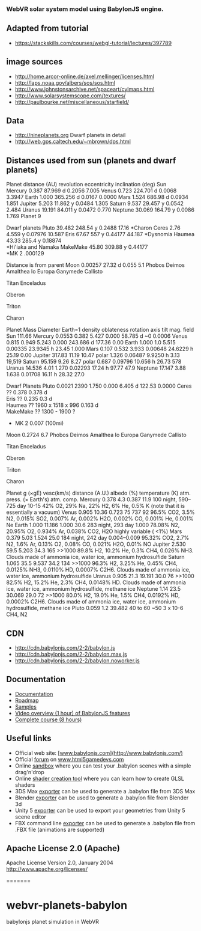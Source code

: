 
### WebVR solar system model using BabylonJS engine.

## Adapted from tutorial
- https://stackskills.com/courses/webgl-tutorial/lectures/397789

## image sources
- http://home.arcor-online.de/axel.mellinger/licenses.html
- http://laps.noaa.gov/albers/sos/sos.html
- http://www.johnstonsarchive.net/spaceart/cylmaps.html
- http://www.solarsystemscope.com/textures/
- http://paulbourke.net/miscellaneous/starfield/


## Data 
 - http://nineplanets.org
 Dwarf planets in detail
 - http://web.gps.caltech.edu/~mbrown/dps.html



## Distances used from sun (planets and dwarf planets)
Planet	distance (AU)	revolution	eccentricity	inclination (deg)
Sun				
Mercury			0.387	87.969 d		0.2056		7.005
Venus			0.723	224.701 d		0.0068		3.3947
Earth			1.000	365.256 d		0.0167		0.0000
Mars			1.524	686.98 d		0.0934		1.851
Jupiter			5.203	11.862 y		0.0484		1.305
Saturn			9.537	29.457 y		0.0542		2.484
Uranus			19.191	84.011 y		0.0472		0.770
Neptune			30.069	164.79 y		0.0086		1.769
Planet 9

Dwarf planets
Pluto			39.482	248.54 y		0.2488		17.16
*Charon
Ceres			2.76	4.559 y			0.07976 	10.587
Eris			67.67 	557 y			0.44177 	44.187
*Dysnomia
Haumea			43.33 	285.4 y			0.18874 	
*Hi'iaka and Namaka
MakeMake		45.80 	309.88 y		0.44177 	
*MK 2			.000129

Distance is from parent 
Moon			0.00257	27.32 d			0.055 		5.1
Phobos
Deimos
Amalthea
Io
Europa
Ganymede
Callisto

Titan
Enceladus

Oberon

Triton

Charon

Planet		Mass	Diameter Earth=1	density	oblateness	rotation	axis tilt	mag. field
Sun					111.66
Mercury		0.0553	0.382				5.427	0.000		58.785 d	~0			0.0006
Venus		0.815	0.949				5.243	0.000		243.686 d	177.36		0.00
Earth		1.000	1.0					5.515	0.00335		23.9345 h	23.45		1.000
Mars		0.107	0.532				3.933	0.00648		24.6229 h	25.19		0.00
Jupiter		317.83	11.19 10.47 polar	1.326	0.06487		9.9250 h	3.13		19,519
Saturn		95.159	9.26 8.27 polar		0.687	0.09796		10.656 h	26.73		578
Uranus		14.536	4.01				1.270	0.02293		17.24 h		97.77		47.9
Neptune		17.147	3.88				1.638	0.01708		16.11 h		28.32		27.0

Dwarf Planets
Pluto		0.0021	2390				1.750	0.000		6.405 d		122.53		0.0000
Ceres		??									0.378 		0.378 d 	
Eris		??		0.235									0.3 d 		
Haumea		??		1960 x 1518 x 996 						0.163 d		
MakeMake	??		1300 - 1900										?
* MK 2 				0.007 (100mi)

Moon				0.2724 												6.7 
Phobos
Deimos
Amalthea
Io
Europa
Ganymede
Callisto

Titan
Enceladus

Oberon

Triton

Charon

Planet	g (×gE)	vesc(km/s)	distance (A.U.)	albedo (%)	temperature (K)	atm. press. (× Earth's)	atm. comp.
Mercury	0.378	4.3	0.387	11.9	100 night, 590–725 day	10-15	42% O2, 29% Na, 22% H2, 6% He, 0.5% K (note that it is essentially a vacuum)
Venus	0.905	10.36	0.723	75	737	92	96.5% CO2, 3.5% N2,
0.015% SO2, 0.007% Ar, 0.002% H2O, 0.002% CO, 0.001% He, 0.001% Ne
Earth	1.000	11.186	1.000	30.6	283 night, 293 day	1.000	78.08% N2, 20.95% O2, 
0.934% Ar, 0.038% CO2, 
H2O highly variable ( <1%)
Mars	0.379	5.03	1.524	25.0	184 night, 242 day	0.004–0.009	95.32% CO2, 2.7% N2, 1.6% Ar, 
0.13% O2, 0.08% CO, 0.021% H2O, 0.01% NO
Jupiter	2.530	59.5	5.203	34.3	165	>>1000	89.8% H2, 10.2% He, 
0.3% CH4, 0.026% NH3. Clouds made of ammonia ice, water ice, ammonium hydrosulfide
Saturn	1.065	35.5	9.537	34.2	134	>>1000	96.3% H2, 3.25% He, 
0.45% CH4, 0.0125% NH3, 0.0110% HD, 0.0007% C2H6. Clouds made of ammonia ice, water ice, ammonium hydrosulfide
Uranus	0.905	21.3	19.191	30.0	76	>>1000	82.5% H2, 15.2% He, 2.3% CH4, 
0.0148% HD. Clouds made of ammonia ice, water ice, ammonium hydrosulfide, methane ice
Neptune	1.14	23.5	30.069	29.0	72	>>1000	80.0% H2, 19.0% He, 1.5% CH4, 
0.0192% HD, 0.0002% C2H6. Clouds made of ammonia ice, water ice, ammonium hydrosulfide, methane ice
Pluto	0.059	1.2	39.482	40 to 60	~50	3 x 10-6	CH4, N2

## CDN
- http://cdn.babylonjs.com/2-2/babylon.js
- http://cdn.babylonjs.com/2-2/babylon.max.js
- http://cdn.babylonjs.com/2-2/babylon.noworker.js


## Documentation
- [Documentation](http://doc.babylonjs.com)
- [Roadmap](http://doc.babylonjs.com/generals/Roadmap)
- [Samples](https://github.com/BabylonJS/Samples)
- [Video overview (1 hour) of BabylonJS features](http://www.youtube.com/watch?v=z80TYMqsdEM)
- [Complete course (8 hours)](http://www.microsoftvirtualacademy.com/training-courses/introduction-to-webgl-3d-with-html5-and-babylon-js)

## Useful links

 - Official web site: [www.babylonjs.com](http://www.babylonjs.com/)
 - Official [forum](http://www.html5gamedevs.com/forum/16-babylonjs/) on www.html5gamedevs.com
 - Online [sandbox](http://www.babylonjs.com/sandbox) where you can test your .babylon scenes with a simple drag'n'drop
 - Online [shader creation tool](http://www.babylonjs.com/cyos/) where you can learn how to create GLSL shaders
 - 3DS Max [exporter](https://github.com/BabylonJS/Babylon.js/tree/master/Exporters/3ds%20Max) can be used to generate a .babylon file from 3DS Max
 - Blender [exporter](https://github.com/BabylonJS/Babylon.js/tree/master/Exporters/Blender) can be used to generate a .babylon file from Blender 3d
 - Unity 5 [exporter](https://github.com/BabylonJS/Babylon.js/tree/master/Exporters/Unity%205) can be used to export your geometries from Unity 5 scene editor
 - FBX command line [exporter](https://github.com/BabylonJS/Babylon.js/tree/master/Exporters/FBX) can be used to generate a .babylon file from .FBX file (animations are supported)

## Apache License 2.0 (Apache)

Apache License
Version 2.0, January 2004
http://www.apache.org/licenses/


=======
# webvr-planets-babylon
babylonjs planet simulation in WebVR
